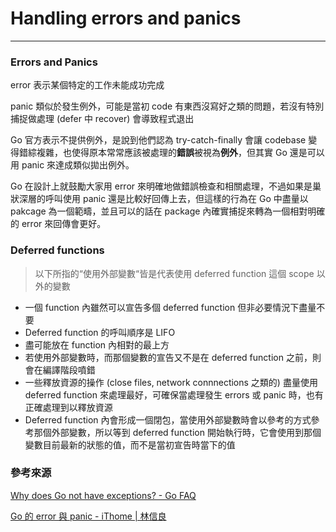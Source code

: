 # Handling errors and panics

---

### Errors and Panics
error 表示某個特定的工作未能成功完成

panic 類似於發生例外，可能是當初 code 有東西沒寫好之類的問題，若沒有特別捕捉做處理 (defer 中 recover) 會導致程式退出

Go 官方表示不提供例外，是說到他們認為 try-catch-finally 會讓 codebase 變得錯綜複雜，也使得原本常常應該被處理的**錯誤**被視為**例外**，但其實 Go 還是可以用 panic 來達成類似拋出例外。

Go 在設計上就鼓勵大家用 error 來明確地做錯誤檢查和相關處理，不過如果是巢狀深層的呼叫使用 panic 還是比較好回傳上去，但這樣的行為在 Go 中盡量以 pakcage 為一個範疇，並且可以的話在 package 內確實捕捉來轉為一個相對明確的 error 來回傳會更好。

### Deferred functions
>以下所指的“使用外部變數“皆是代表使用 deferred function 這個 scope 以外的變數
- 一個 function 內雖然可以宣告多個 deferred function 但非必要情況下盡量不要
- Deferred function 的呼叫順序是 LIFO
- 盡可能放在 function 內相對的最上方
- 若使用外部變數時，而那個變數的宣告又不是在 deferred function 之前，則會在編譯階段噴錯
- 一些釋放資源的操作 (close files, network connnections 之類的) 盡量使用 deferred function 來處理最好，可確保當處理發生 errors 或 panic 時，也有正確處理到以釋放資源
- Deferred function 內會形成一個閉包，當使用外部變數時會以參考的方式參考那個外部變數，所以等到 deferred function 開始執行時，它會使用到那個變數目前最新的狀態的值，而不是當初宣告時當下的值

### 參考來源
[Why does Go not have exceptions? - Go FAQ](https://go.dev/doc/faq#exceptions)

[Go 的 error 與 panic - iThome | 林信良](https://www.ithome.com.tw/voice/103455)
